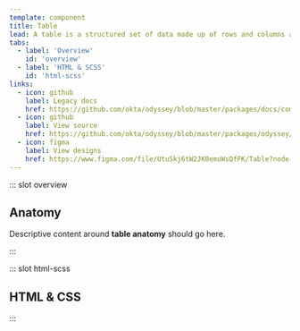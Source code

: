 ```yaml
---
template: component
title: Table
lead: A table is a structured set of data made up of rows and columns also known as tabular data. They allow you to quickly and easily look up values that indicate some kind of connection between different types of data or content.
tabs:
  - label: 'Overview'
    id: 'overview'
  - label: 'HTML & SCSS'
    id: 'html-scss'
links:
  - icon: github
    label: Legacy docs
    href: https://github.com/okta/odyssey/blob/master/packages/docs/components/table.md
  - icon: github
    label: View source
    href: https://github.com/okta/odyssey/blob/master/packages/odyssey/src/scss/components/_table.scss
  - icon: figma
    label: View designs
    href: https://www.figma.com/file/Utu5kj6tW2JK0emuWsQfFK/Table?node-id=25%3A2
---
```


::: slot overview

## Anatomy

<Description>

<span class="fpo">Descriptive content around **table anatomy** should go here.</span>

</Description>

<Anatomy img="/images/fpo.svg" />

:::

::: slot html-scss
## HTML & CSS
:::
